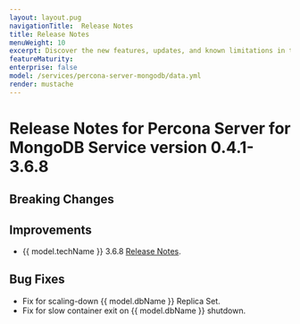 ```yaml
---
layout: layout.pug
navigationTitle:  Release Notes
title: Release Notes
menuWeight: 10
excerpt: Discover the new features, updates, and known limitations in this release of the Percona Server for MongoDB Service 
featureMaturity:
enterprise: false
model: /services/percona-server-mongodb/data.yml
render: mustache
---
```


# Release Notes for Percona Server for MongoDB Service version 0.4.1-3.6.8

## Breaking Changes

## Improvements
- {{ model.techName }} 3.6.8 [Release Notes](https://www.percona.com/blog/2016/08/11/percona-server-mongodb-3-2-8-2-0-now-available/).

## Bug Fixes
- Fix for scaling-down {{ model.dbName }} Replica Set.
- Fix for slow container exit on {{ model.dbName }} shutdown.
